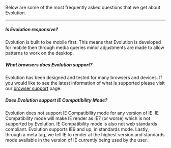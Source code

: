 Below are some of the most frequently asked questions that we get about Evolution.
***

##### Is Evolution responsive?
Evolution is built to be mobile first. This means that Evolution is developed for mobile then through media queries minor adjustments are made to allow patterns to work on the desktop.

##### What browsers does Evolution support?
Evolution has been designed and tested for many browsers and devices. If you would like to see the latest information of what is supported please visit our [browser support](/browser-support.html) page.

##### Does Evolution support IE Compatibility Mode?
Evolution does not support IE Compatibility mode for any version of IE. IE Compatibility mode will make IE render as IE7 (or worse) which is not supported by Evolution. IE Compatibility mode is also not web standards compliant. Evolution supports IE9 and up, in standards mode. Lastly, through a meta tag, we tell IE to render at the highest version and standards mode available in the version of IE currently being used by the user.
